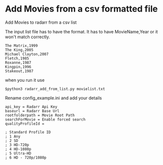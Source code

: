 # Add Movies from a csv formatted file

Add Movies to radarr from a csv list

The input list file has to have the format. It has to have MovieName,Year or it won't match correctly.
```
The Matrix,1999
The King,2005
Michael Clayton,2007
Fletch,1985
Roxanne,1987
Kingpin,1996
Stakeout,1987
```
when you run it use
```
$python3 radarr_add_from_list.py movielist.txt
```
Rename config_example.ini and add your details

```
api_key = Radarr Api Key
baseurl = Radarr Base Url
rootfolderpath = Movie Root Path
searchForMovie = Enable forced search
qualityProfileId = 
```
```
; Standard Profile ID
; 1 Any
; 2 SD
; 3 HD-720p
; 4 HD-1080p
; 5 Ultra-HD
; 6 HD - 720p/1080p
```
